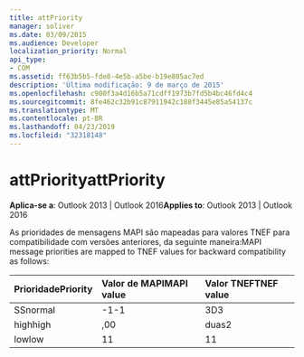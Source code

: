 ```yaml
---
title: attPriority
manager: soliver
ms.date: 03/09/2015
ms.audience: Developer
localization_priority: Normal
api_type:
- COM
ms.assetid: ff63b5b5-fde8-4e5b-a5be-b19e805ac7ed
description: 'Última modificação: 9 de março de 2015'
ms.openlocfilehash: c900f3a4d16b5a71cdff1973b7fd5b4bc46fd4c4
ms.sourcegitcommit: 8fe462c32b91c87911942c188f3445e85a54137c
ms.translationtype: MT
ms.contentlocale: pt-BR
ms.lasthandoff: 04/23/2019
ms.locfileid: "32318148"
---
```

# <a name="attpriority"></a><span data-ttu-id="73f47-103">attPriority</span><span class="sxs-lookup"><span data-stu-id="73f47-103">attPriority</span></span>

  
  
<span data-ttu-id="73f47-104">**Aplica-se a**: Outlook 2013 | Outlook 2016</span><span class="sxs-lookup"><span data-stu-id="73f47-104">**Applies to**: Outlook 2013 | Outlook 2016</span></span> 
  
<span data-ttu-id="73f47-105">As prioridades de mensagens MAPI são mapeadas para valores TNEF para compatibilidade com versões anteriores, da seguinte maneira:</span><span class="sxs-lookup"><span data-stu-id="73f47-105">MAPI message priorities are mapped to TNEF values for backward compatibility as follows:</span></span>
  
|<span data-ttu-id="73f47-106">**Prioridade**</span><span class="sxs-lookup"><span data-stu-id="73f47-106">**Priority**</span></span>|<span data-ttu-id="73f47-107">**Valor de MAPI**</span><span class="sxs-lookup"><span data-stu-id="73f47-107">**MAPI value**</span></span>|<span data-ttu-id="73f47-108">**Valor TNEF**</span><span class="sxs-lookup"><span data-stu-id="73f47-108">**TNEF value**</span></span>|
|:-----|:-----|:-----|
|<span data-ttu-id="73f47-109">SS</span><span class="sxs-lookup"><span data-stu-id="73f47-109">normal</span></span>  <br/> |<span data-ttu-id="73f47-110">-1</span><span class="sxs-lookup"><span data-stu-id="73f47-110">-1</span></span>  <br/> |<span data-ttu-id="73f47-111">3D</span><span class="sxs-lookup"><span data-stu-id="73f47-111">3</span></span>  <br/> |
|<span data-ttu-id="73f47-112">high</span><span class="sxs-lookup"><span data-stu-id="73f47-112">high</span></span>  <br/> |<span data-ttu-id="73f47-113">,0</span><span class="sxs-lookup"><span data-stu-id="73f47-113">0</span></span>  <br/> |<span data-ttu-id="73f47-114">duas</span><span class="sxs-lookup"><span data-stu-id="73f47-114">2</span></span>  <br/> |
|<span data-ttu-id="73f47-115">low</span><span class="sxs-lookup"><span data-stu-id="73f47-115">low</span></span>  <br/> |<span data-ttu-id="73f47-116">1</span><span class="sxs-lookup"><span data-stu-id="73f47-116">1</span></span>  <br/> |<span data-ttu-id="73f47-117">1</span><span class="sxs-lookup"><span data-stu-id="73f47-117">1</span></span>  <br/> |
   

